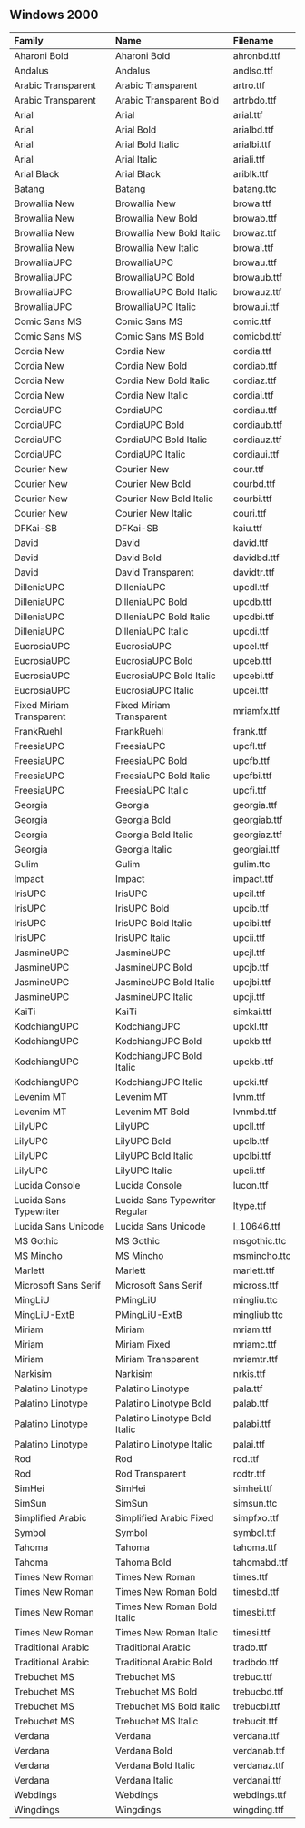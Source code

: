 ## Windows 2000

| Family | Name | Filename |
| :--- | :--- | :--- |
|Aharoni Bold|Aharoni Bold|ahronbd.ttf|
|Andalus|Andalus|andlso.ttf|
|Arabic Transparent|Arabic Transparent|artro.ttf|
|Arabic Transparent|Arabic Transparent Bold|artrbdo.ttf|
|Arial|Arial|arial.ttf|
|Arial|Arial Bold|arialbd.ttf|
|Arial|Arial Bold Italic|arialbi.ttf|
|Arial|Arial Italic|ariali.ttf|
|Arial Black|Arial Black|ariblk.ttf|
|Batang|Batang|batang.ttc|
|Browallia New|Browallia New|browa.ttf|
|Browallia New|Browallia New Bold|browab.ttf|
|Browallia New|Browallia New Bold Italic|browaz.ttf|
|Browallia New|Browallia New Italic|browai.ttf|
|BrowalliaUPC|BrowalliaUPC|browau.ttf|
|BrowalliaUPC|BrowalliaUPC Bold|browaub.ttf|
|BrowalliaUPC|BrowalliaUPC Bold Italic|browauz.ttf|
|BrowalliaUPC|BrowalliaUPC Italic|browaui.ttf|
|Comic Sans MS|Comic Sans MS|comic.ttf|
|Comic Sans MS|Comic Sans MS Bold|comicbd.ttf|
|Cordia New|Cordia New|cordia.ttf|
|Cordia New|Cordia New Bold|cordiab.ttf|
|Cordia New|Cordia New Bold Italic|cordiaz.ttf|
|Cordia New|Cordia New Italic|cordiai.ttf|
|CordiaUPC|CordiaUPC|cordiau.ttf|
|CordiaUPC|CordiaUPC Bold|cordiaub.ttf|
|CordiaUPC|CordiaUPC Bold Italic|cordiauz.ttf|
|CordiaUPC|CordiaUPC Italic|cordiaui.ttf|
|Courier New|Courier New|cour.ttf|
|Courier New|Courier New Bold|courbd.ttf|
|Courier New|Courier New Bold Italic|courbi.ttf|
|Courier New|Courier New Italic|couri.ttf|
|DFKai-SB|DFKai-SB|kaiu.ttf|
|David|David|david.ttf|
|David|David Bold|davidbd.ttf|
|David|David Transparent|davidtr.ttf|
|DilleniaUPC|DilleniaUPC|upcdl.ttf|
|DilleniaUPC|DilleniaUPC Bold|upcdb.ttf|
|DilleniaUPC|DilleniaUPC Bold Italic|upcdbi.ttf|
|DilleniaUPC|DilleniaUPC Italic|upcdi.ttf|
|EucrosiaUPC|EucrosiaUPC|upcel.ttf|
|EucrosiaUPC|EucrosiaUPC Bold|upceb.ttf|
|EucrosiaUPC|EucrosiaUPC Bold Italic|upcebi.ttf|
|EucrosiaUPC|EucrosiaUPC Italic|upcei.ttf|
|Fixed Miriam Transparent|Fixed Miriam Transparent|mriamfx.ttf|
|FrankRuehl|FrankRuehl|frank.ttf|
|FreesiaUPC|FreesiaUPC|upcfl.ttf|
|FreesiaUPC|FreesiaUPC Bold|upcfb.ttf|
|FreesiaUPC|FreesiaUPC Bold Italic|upcfbi.ttf|
|FreesiaUPC|FreesiaUPC Italic|upcfi.ttf|
|Georgia|Georgia|georgia.ttf|
|Georgia|Georgia Bold|georgiab.ttf|
|Georgia|Georgia Bold Italic|georgiaz.ttf|
|Georgia|Georgia Italic|georgiai.ttf|
|Gulim|Gulim|gulim.ttc|
|Impact|Impact|impact.ttf|
|IrisUPC|IrisUPC|upcil.ttf|
|IrisUPC|IrisUPC Bold|upcib.ttf|
|IrisUPC|IrisUPC Bold Italic|upcibi.ttf|
|IrisUPC|IrisUPC Italic|upcii.ttf|
|JasmineUPC|JasmineUPC|upcjl.ttf|
|JasmineUPC|JasmineUPC Bold|upcjb.ttf|
|JasmineUPC|JasmineUPC Bold Italic|upcjbi.ttf|
|JasmineUPC|JasmineUPC Italic|upcji.ttf|
|KaiTi|KaiTi|simkai.ttf|
|KodchiangUPC|KodchiangUPC|upckl.ttf|
|KodchiangUPC|KodchiangUPC Bold|upckb.ttf|
|KodchiangUPC|KodchiangUPC Bold Italic|upckbi.ttf|
|KodchiangUPC|KodchiangUPC Italic|upcki.ttf|
|Levenim MT|Levenim MT|lvnm.ttf|
|Levenim MT|Levenim MT Bold|lvnmbd.ttf|
|LilyUPC|LilyUPC|upcll.ttf|
|LilyUPC|LilyUPC Bold|upclb.ttf|
|LilyUPC|LilyUPC Bold Italic|upclbi.ttf|
|LilyUPC|LilyUPC Italic|upcli.ttf|
|Lucida Console|Lucida Console|lucon.ttf|
|Lucida Sans Typewriter|Lucida Sans Typewriter Regular|ltype.ttf|
|Lucida Sans Unicode|Lucida Sans Unicode|l_10646.ttf|
|MS Gothic|MS Gothic|msgothic.ttc|
|MS Mincho|MS Mincho|msmincho.ttc|
|Marlett|Marlett|marlett.ttf|
|Microsoft Sans Serif|Microsoft Sans Serif|micross.ttf|
|MingLiU|PMingLiU|mingliu.ttc|
|MingLiU-ExtB|PMingLiU-ExtB|mingliub.ttc|
|Miriam|Miriam|mriam.ttf|
|Miriam|Miriam Fixed|mriamc.ttf|
|Miriam|Miriam Transparent|mriamtr.ttf|
|Narkisim|Narkisim|nrkis.ttf|
|Palatino Linotype|Palatino Linotype|pala.ttf|
|Palatino Linotype|Palatino Linotype Bold|palab.ttf|
|Palatino Linotype|Palatino Linotype Bold Italic|palabi.ttf|
|Palatino Linotype|Palatino Linotype Italic|palai.ttf|
|Rod|Rod|rod.ttf|
|Rod|Rod Transparent|rodtr.ttf|
|SimHei|SimHei|simhei.ttf|
|SimSun|SimSun|simsun.ttc|
|Simplified Arabic|Simplified Arabic Fixed|simpfxo.ttf|
|Symbol|Symbol|symbol.ttf|
|Tahoma|Tahoma|tahoma.ttf|
|Tahoma|Tahoma Bold|tahomabd.ttf|
|Times New Roman|Times New Roman|times.ttf|
|Times New Roman|Times New Roman Bold|timesbd.ttf|
|Times New Roman|Times New Roman Bold Italic|timesbi.ttf|
|Times New Roman|Times New Roman Italic|timesi.ttf|
|Traditional Arabic|Traditional Arabic|trado.ttf|
|Traditional Arabic|Traditional Arabic Bold|tradbdo.ttf|
|Trebuchet MS|Trebuchet MS|trebuc.ttf|
|Trebuchet MS|Trebuchet MS Bold|trebucbd.ttf|
|Trebuchet MS|Trebuchet MS Bold Italic|trebucbi.ttf|
|Trebuchet MS|Trebuchet MS Italic|trebucit.ttf|
|Verdana|Verdana|verdana.ttf|
|Verdana|Verdana Bold|verdanab.ttf|
|Verdana|Verdana Bold Italic|verdanaz.ttf|
|Verdana|Verdana Italic|verdanai.ttf|
|Webdings|Webdings|webdings.ttf|
|Wingdings|Wingdings|wingding.ttf|
